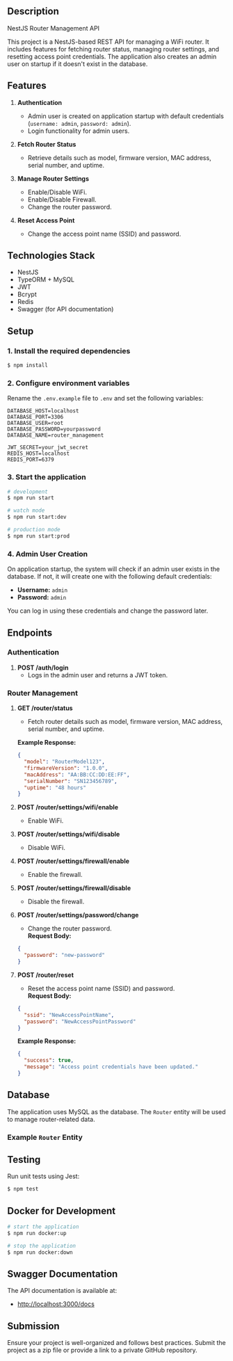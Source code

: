 

## Description

NestJS Router Management API

This project is a NestJS-based REST API for managing a WiFi router. It includes features for fetching router status, managing router settings, and resetting access point credentials. The application also creates an admin user on startup if it doesn't exist in the database.

## Features

1. **Authentication**
   - Admin user is created on application startup with default credentials (`username: admin`, `password: admin`).
   - Login functionality for admin users.

2. **Fetch Router Status**
   - Retrieve details such as model, firmware version, MAC address, serial number, and uptime.

3. **Manage Router Settings**
   - Enable/Disable WiFi.
   - Enable/Disable Firewall.
   - Change the router password.

4. **Reset Access Point**
   - Change the access point name (SSID) and password.

## Technologies Stack

- NestJS
- TypeORM + MySQL
- JWT
- Bcrypt
- Redis
- Swagger (for API documentation)

## Setup

### 1. Install the required dependencies

```bash
$ npm install
```

### 2. Configure environment variables

Rename the `.env.example` file to `.env` and set the following variables:

```env
DATABASE_HOST=localhost
DATABASE_PORT=3306
DATABASE_USER=root
DATABASE_PASSWORD=yourpassword
DATABASE_NAME=router_management

JWT_SECRET=your_jwt_secret
REDIS_HOST=localhost
REDIS_PORT=6379
```

### 3. Start the application

```bash
# development
$ npm run start

# watch mode
$ npm run start:dev

# production mode
$ npm run start:prod
```

### 4. Admin User Creation

On application startup, the system will check if an admin user exists in the database. If not, it will create one with the following default credentials:

- **Username:** `admin`
- **Password:** `admin`

You can log in using these credentials and change the password later.

## Endpoints

### Authentication

1. **POST /auth/login**  
   - Logs in the admin user and returns a JWT token.

### Router Management

1. **GET /router/status**  
   - Fetch router details such as model, firmware version, MAC address, serial number, and uptime.

   **Example Response:**
   ```json
   {
     "model": "RouterModel123",
     "firmwareVersion": "1.0.0",
     "macAddress": "AA:BB:CC:DD:EE:FF",
     "serialNumber": "SN123456789",
     "uptime": "48 hours"
   }
   ```

2. **POST /router/settings/wifi/enable**  
   - Enable WiFi.

3. **POST /router/settings/wifi/disable**  
   - Disable WiFi.

4. **POST /router/settings/firewall/enable**  
   - Enable the firewall.

5. **POST /router/settings/firewall/disable**  
   - Disable the firewall.

6. **POST /router/settings/password/change**  
   - Change the router password.  
   **Request Body:**
   ```json
   {
     "password": "new-password"
   }
   ```

7. **POST /router/reset**  
   - Reset the access point name (SSID) and password.  
   **Request Body:**
   ```json
   {
     "ssid": "NewAccessPointName",
     "password": "NewAccessPointPassword"
   }
   ```

   **Example Response:**
   ```json
   {
     "success": true,
     "message": "Access point credentials have been updated."
   }
   ```

## Database

The application uses MySQL as the database. The `Router` entity will be used to manage router-related data.

### Example `Router` Entity


## Testing

Run unit tests using Jest:

```bash
$ npm test
```

## Docker for Development

```bash
# start the application
$ npm run docker:up

# stop the application
$ npm run docker:down
```

## Swagger Documentation

The API documentation is available at:

- [http://localhost:3000/docs](http://localhost:3000/docs)

## Submission

Ensure your project is well-organized and follows best practices. Submit the project as a zip file or provide a link to a private GitHub repository.


